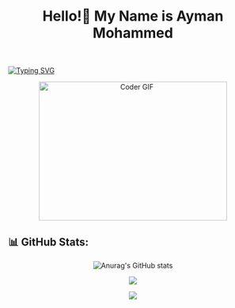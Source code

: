 <h1 align="center" >Hello!👋 My Name is Ayman Mohammed  </h1>

<br>

[![Typing SVG](https://readme-typing-svg.demolab.com?font=Fira+Code&weight=500&pause=100&center=true&vCenter=true&width=435&lines=Front-end+web+developer;Always+learning+new+things)](https://git.io/typing-svg)

<p align="center">
<img  src="https://media.giphy.com/media/SWoSkN6DxTszqIKEqv/giphy.gif" alt="Coder GIF" width="380" height="280">
</p>

## 📊 GitHub Stats:

<p align="center">
  <img src="https://github-readme-stats.vercel.app/api?username=AymanMohammedGo&show_icons=true&theme=radical" alt="Anurag's GitHub stats">
</p>

<p align="center">
  <img src="https://github-readme-stats.vercel.app/api/top-langs/?username=AymanMohammedGo&theme=dark&hide_border=false&include_all_commits=true&count_private=true&layout=compact">
</p>

<p align="center">
  <a href="https://visitcount.itsvg.in">
    <img src="https://visitcount.itsvg.in/api?id=AymanMohammedGo&icon=0&color=0">
  </a>
</p>
